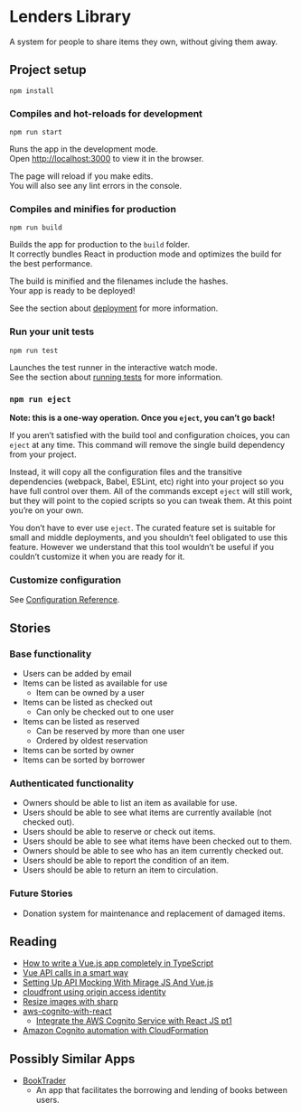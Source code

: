# Lenders Library

A system for people to share items they own, without giving them away.

## Project setup

```shell
npm install
```

### Compiles and hot-reloads for development

```shell
npm run start
```

Runs the app in the development mode.\
Open [http://localhost:3000](http://localhost:3000) to view it in the browser.

The page will reload if you make edits.\
You will also see any lint errors in the console.

### Compiles and minifies for production

```shell
npm run build
```

Builds the app for production to the `build` folder.\
It correctly bundles React in production mode and optimizes the build for the best performance.

The build is minified and the filenames include the hashes.\
Your app is ready to be deployed!

See the section about [deployment](https://facebook.github.io/create-react-app/docs/deployment) for more information.

### Run your unit tests

```shell
npm run test
```

Launches the test runner in the interactive watch mode.\
See the section about [running tests](https://facebook.github.io/create-react-app/docs/running-tests) for more information.

<!-- ### Run your end-to-end tests

To run them in interactive mode:

```shell
npm run test:e2e
```

To run the tests non-interactively:

```shell
npm run test:e2e:ci
```

### Lints and fixes files

```shell
npm run lint
``` -->

### `npm run eject`

**Note: this is a one-way operation. Once you `eject`, you can’t go back!**

If you aren’t satisfied with the build tool and configuration choices, you can `eject` at any time. This command will remove the single build dependency from your project.

Instead, it will copy all the configuration files and the transitive dependencies (webpack, Babel, ESLint, etc) right into your project so you have full control over them. All of the commands except `eject` will still work, but they will point to the copied scripts so you can tweak them. At this point you’re on your own.

You don’t have to ever use `eject`. The curated feature set is suitable for small and middle deployments, and you shouldn’t feel obligated to use this feature. However we understand that this tool wouldn’t be useful if you couldn’t customize it when you are ready for it.

### Customize configuration

See [Configuration Reference](https://cli.vuejs.org/config/).

## Stories

### Base functionality

- Users can be added by email
- Items can be listed as available for use
  - Item can be owned by a user
- Items can be listed as checked out
  - Can only be checked out to one user
- Items can be listed as reserved
  - Can be reserved by more than one user
  - Ordered by oldest reservation
- Items can be sorted by owner
- Items can be sorted by borrower

### Authenticated functionality

- Owners should be able to list an item as available for use.
- Users should be able to see what items are currently available (not checked out).
- Users should be able to reserve or check out items.
- Users should be able to see what items have been checked out to them.
- Owners should be able to see who has an item currently checked out.
- Users should be able to report the condition of an item.
- Users should be able to return an item to circulation.

### Future Stories

- Donation system for maintenance and replacement of damaged items.

## Reading

- [How to write a Vue.js app completely in TypeScript](https://blog.logrocket.com/how-to-write-a-vue-js-app-completely-in-typescript/)
- [Vue API calls in a smart way](https://medium.com/canariasjs/vue-api-calls-in-a-smart-way-8d521812c322)
- [Setting Up API Mocking With Mirage JS And Vue.js](https://www.smashingmagazine.com/2020/02/api-mocking-mirage-vue-javascript/)
- [cloudfront using origin access identity](https://www.thecuriousdev.com/blog/2019/cloudfront-using-origin-access-identity/)
- [Resize images with sharp](https://www.npmjs.com/package/sharp)
- [aws-cognito-with-react](https://github.com/imMayyur/aws-cognito-with-react)
  - [Integrate the AWS Cognito Service with React JS pt1](https://blog.cloudthat.com/aws-cognito-service-with-react-js-application-setup/)
- [Amazon Cognito automation with CloudFormation](https://georgemao.medium.com/amazon-cognito-automation-with-cloudformation-is-kind-of-tricky-heres-a-quick-example-65bdc61d39f7)

## Possibly Similar Apps

- [BookTrader](https://github.com/joops75/booktrader)
  - An app that facilitates the borrowing and lending of books between users.
